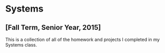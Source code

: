 <h1>Systems</h1>
<h2>[Fall Term, Senior Year, 2015]</h2>

<p>This is a collection of all of the homework and projects I completed in my Systems class.</p>
